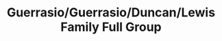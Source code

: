---
title: Guerrasio/Guerrasio/Duncan/Lewis Family Full Group
caption: 
fileName: /assets/images/fulls/IMG_2913.JPG
---
